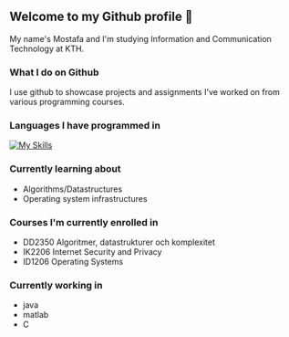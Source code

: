## Welcome to my Github profile 👋
My name's Mostafa and I'm studying Information and Communication Technology at KTH.  
### What I do on Github
I use github to showcase projects and assignments I've worked on from various programming courses. 
### Languages I have programmed in
[![My Skills](https://skillicons.dev/icons?i=elixir,cs,java,matlab,latex,git,postgresql)](https://skillicons.dev)
### Currently learning about
* Algorithms/Datastructures
* Operating system infrastructures

### Courses I'm currently enrolled in
* DD2350 Algoritmer, datastrukturer och komplexitet
* IK2206 Internet Security and Privacy
* ID1206 Operating Systems

### Currently working in
* java
* matlab
* C

<!--
**MrFlamadak** is a ✨ _special_ ✨ repository because its `README.md` (this file) appears on your GitHub profile.

Here are some ideas to get you started:

- 🔭 I’m currently working on ...
currently solving algorithm and other programming problems in Elixir as well as creating a client-server socket framework in java.
- 🌱 I’m currently learning ...
- 👯 I’m looking to collaborate on ...
- 🤔 I’m looking for help with ...
- 💬 Ask me about ...
- 📫 How to reach me: ...
- 😄 Pronouns: ...
- ⚡ Fun fact: ...
-->
